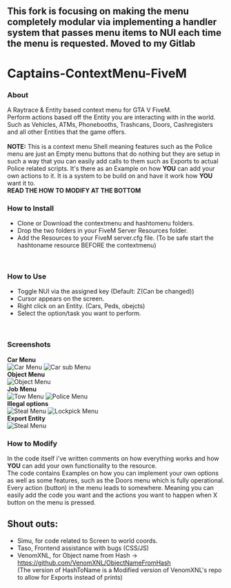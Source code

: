 ## This fork is focusing on making the menu completely modular via implementing a handler system that passes menu items to NUI each time the menu is requested. Moved to my Gitlab


# Captains-ContextMenu-FiveM
### About <br/>
A Raytrace & Entity based context menu for GTA V FiveM.
<br/>
Perform actions based off the Entity you are interacting with in the world. Such as Vehicles, ATMs, Phonebooths, Trashcans, Doors, Cashregisters and all other Entities that the game offers. <br/>
<br/>
**NOTE:** This is a context menu Shell meaning features such as the Police menu are just an Empty menu buttons that do nothing but they are setup in such a way that you can easily add calls to them such as Exports to actual Police related scripts. It's there as an Example on how **YOU** can add your own actions to it. It is a system to be build on and have it work how **YOU** want it to.<br/>
**READ THE HOW TO MODIFY AT THE BOTTOM**
<br/>

### How to Install
- Clone or Download the contextmenu and hashtomenu folders.
- Drop the two folders in your FiveM Server Resources folder.
- Add the Resources to your FiveM server.cfg file. (To be safe start the hashtoname resource BEFORE the contextmenu)
<br/>

### How to Use
- Toggle NUI via the assigned key (Default: Z(Can be changed))
- Cursor appears on the screen. 
- Right click on an Entity. (Cars, Peds, obejcts)
- Select the option/task you want to perform.
<br/>

### Screenshots
**Car Menu** <br/>
![Car Menu](https://i.imgur.com/mSZqLTF.png)
![Car sub Menu](https://i.imgur.com/Vc49IHX.png)<br/>
**Object Menu** <br/>
![Object Menu](https://i.imgur.com/9eUX1pn.png)<br/>
**Job Menu** <br/>
![Tow Menu](https://i.imgur.com/KEHRadi.png)
![Police Menu](https://i.imgur.com/JdhwKl6.png)<br/>
**Illegal options** <br/>
![Steal Menu](https://i.imgur.com/G7gGzzV.png)
![Lockpick Menu](https://i.imgur.com/zG1PcrQ.png)<br/>
**Export Entity** <br/>
![Steal Menu](https://i.imgur.com/C5Q9HkB.png)
<br/>

### How to Modify
In the code itself i've written comments on how everything works and how **YOU** can add your own functionality to the resource. <br/>
The code contains Examples on how you can implement your own options as well as some features, such as the Doors menu which is fully operational. <br/>
Every action (button) in the menu leads to somewhere. Meaning you can easily add the code you want and the actions you want to happen when X button on the menu is pressed.
<br/>

## Shout outs:
- Simu, for code related to Screen to world coords.
- Taso, Frontend assistance with bugs (CSS/JS)
- VenomXNL, for Object name from Hash -> https://github.com/VenomXNL/ObjectNameFromHash <br/>
(The version of HashToName is a Modified version of VenomXNL's repo to allow for Exports instead of prints)
